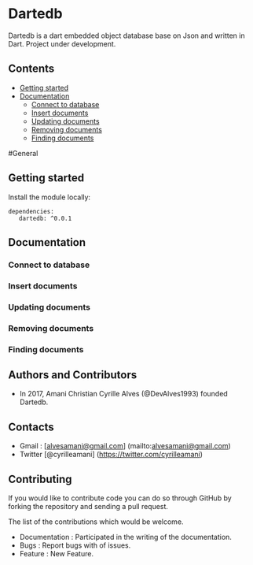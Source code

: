 # Dartedb
Dartedb is a dart embedded object database base on Json and written in Dart.
Project under development. 

## Contents

- [Getting started](#getting-started)
- [Documentation](#documentation)
    * [Connect to database](#connect-to-database)
    * [Insert documents](#insert-documents)
    * [Updating documents](#updating-documents)
    * [Removing documents](#removing-documents)
    * [Finding documents](#finding-documents)

#General

## Getting started

Install the module locally:
```
dependencies:
   dartedb: ^0.0.1
```

## Documentation

### Connect to database

### Insert documents

### Updating documents

### Removing documents

### Finding documents

## Authors and Contributors
* In 2017, Amani Christian Cyrille Alves (@DevAlves1993) founded Dartedb.

## Contacts

* Gmail : [alvesamani@gmail.com] (mailto:alvesamani@gmail.com)
* Twitter [@cyrilleamani] (https://twitter.com/cyrilleamani)

## Contributing
If you would like to contribute code you can do so through GitHub by forking the repository and sending a pull request.

The list of the contributions which would be welcome.

* Documentation : Participated in the writing of the documentation.
* Bugs : Report bugs with of issues.
* Feature : New Feature.

